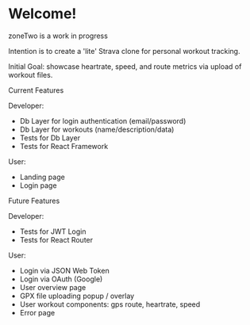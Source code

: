 # Welcome!

zoneTwo is a work in progress

Intention is to create a 'lite' Strava clone for personal workout tracking.

Initial Goal: showcase heartrate, speed, and route metrics via upload of workout files.

Current Features

Developer:

- Db Layer for login authentication (email/password)
- Db Layer for workouts (name/description/data)
- Tests for Db Layer
- Tests for React Framework

User:

- Landing page
- Login page

Future Features

Developer:

- Tests for JWT Login
- Tests for React Router

User:

- Login via JSON Web Token
- Login via OAuth (Google)
- User overview page
- GPX file uploading popup / overlay
- User workout components: gps route, heartrate, speed
- Error page

